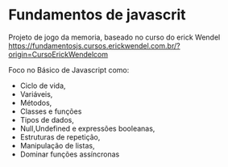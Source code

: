 # Fundamentos de javascrit

Projeto de jogo da memoria, baseado no curso do erick Wendel 
https://fundamentosjs.cursos.erickwendel.com.br/?origin=CursoErickWendelcom 

Foco no Básico de Javascript como:

 - Ciclo de vida, 
 - Variáveis, 
 - Métodos, 
 - Classes e funções 
 - Tipos de dados, 
 - Null,Undefined e expressões booleanas,
 - Estruturas de repetição,
 - Manipulação de listas,
 - Dominar funções assíncronas
